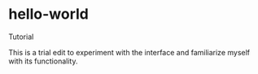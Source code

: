 # hello-world
Tutorial

This is a trial edit to experiment with the interface and familiarize myself with its functionality.
